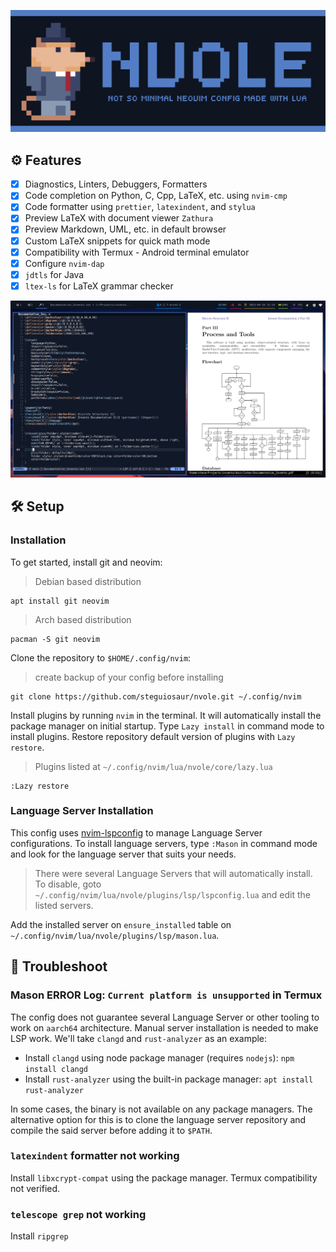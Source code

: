 ![Nvole Vole in suit](./Vole.png)

## :gear: Features

- [x] Diagnostics, Linters, Debuggers, Formatters
- [x] Code completion on Python, C, Cpp, LaTeX, etc. using `nvim-cmp`
- [x] Code formatter using `prettier`, `latexindent`, and `stylua`
- [x] Preview LaTeX with document viewer `Zathura`
- [x] Preview Markdown, UML, etc. in default browser
- [x] Custom LaTeX snippets for quick math mode
- [x] Compatibility with Termux - Android terminal emulator
- [x] Configure `nvim-dap`
- [x] `jdtls` for Java
- [x] `ltex-ls` for LaTeX grammar checker

![Neovim with LaTeX](./nvim_latex.png)

## :hammer_and_wrench: Setup

### Installation

To get started, install git and neovim:

> Debian based distribution

```shell
apt install git neovim
```

> Arch based distribution

```shell
pacman -S git neovim
```

Clone the repository to `$HOME/.config/nvim`:
> create backup of your config before installing

```console
git clone https://github.com/steguiosaur/nvole.git ~/.config/nvim
```

Install plugins by running `nvim` in the terminal. It will automatically install
the package manager on initial startup. Type `Lazy install` in command mode to
install plugins. Restore repository default version of plugins with `Lazy restore`.
> Plugins listed at `~/.config/nvim/lua/nvole/core/lazy.lua`

```shell
:Lazy restore
```

### Language Server Installation

This config uses [nvim-lspconfig](https://github.com/neovim/nvim-lspconfig) to manage
Language Server configurations. To install language servers, type `:Mason` in command
mode and look for the language server that suits your needs.

> There were several Language Servers that will automatically install.
To disable, goto `~/.config/nvim/lua/nvole/plugins/lsp/lspconfig.lua` and edit the listed servers.

Add the installed server on `ensure_installed` table on `~/.config/nvim/lua/nvole/plugins/lsp/mason.lua`.

## :nut_and_bolt: Troubleshoot

### Mason ERROR Log: `Current platform is unsupported` in Termux

The config does not guarantee several Language Server or other tooling to work on
`aarch64` architecture. Manual server installation is needed to make LSP work.
We'll take `clangd` and `rust-analyzer` as an example:

- Install `clangd` using node package manager (requires `nodejs`): `npm install clangd`
- Install `rust-analyzer` using the built-in package manager: `apt install rust-analyzer`

In some cases, the binary is not available on any package managers. The alternative
option for this is to clone the language server repository and compile the said
server before adding it to `$PATH`.

### `latexindent` formatter not working

Install `libxcrypt-compat` using the package manager. Termux compatibility not verified.

### `telescope grep` not working

Install `ripgrep`
